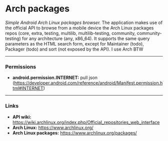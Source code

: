 # Arch packages
*Simple Android Arch Linux packages browser.*
The application makes use of the official API to browse from a mobile device the Arch Linux packages repos (core, extra, testing, multilib, multilib-testing, community, community-testing) for any architecture (any, x86_64). 
It supports the same query parameters as the HTML search form, except for Maintainer (todo), Packager (todo) and sort (not exposed by the API).
I use Arch BTW

___
### Permissions
- **android.permission.INTERNET:** pull json (https://developer.android.com/reference/android/Manifest.permission.html#INTERNET)

___
### Links
- **API wiki:** https://wiki.archlinux.org/index.php/Official_repositories_web_interface
- **Arch Linux:** https://www.archlinux.org/
- **Arch Linux packages:** https://www.archlinux.org/packages/
